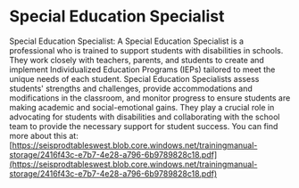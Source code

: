 # Special Education Specialist
Special Education Specialist: A Special Education Specialist is a professional who is trained to support students with disabilities in schools. They work closely with teachers, parents, and students to create and implement Individualized Education Programs (IEPs) tailored to meet the unique needs of each student. Special Education Specialists assess students' strengths and challenges, provide accommodations and modifications in the classroom, and monitor progress to ensure students are making academic and social-emotional gains. They play a crucial role in advocating for students with disabilities and collaborating with the school team to provide the necessary support for student success.
You can find more about this at: [https://seisprodtableswest.blob.core.windows.net/trainingmanual-storage/2416f43c-e7b7-4e28-a796-6b9789828c18.pdf](https://seisprodtableswest.blob.core.windows.net/trainingmanual-storage/2416f43c-e7b7-4e28-a796-6b9789828c18.pdf)